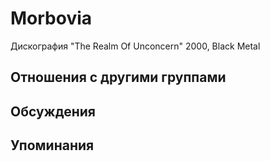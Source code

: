 # Morbovia

Дискография
"The Realm Of Unconcern" 2000, Black Metal

## Отношения с другими группами


## Обсуждения


## Упоминания


